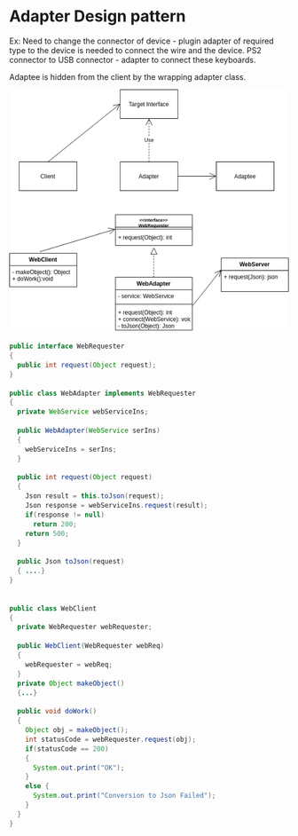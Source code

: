 # Adapter Design pattern
Ex: Need to change the connector of device - plugin adapter of required type to the device is needed to connect the wire and the device.
PS2 connector to USB connector - adapter to connect these keyboards.


Adaptee is hidden from the client by the wrapping adapter class.


![](images/adapter.png)



```java
public interface WebRequester
{
  public int request(Object request);
}

public class WebAdapter implements WebRequester
{
  private WebService webServiceIns;

  public WebAdapter(WebService serIns)
  {
    webServiceIns = serIns;
  }

  public int request(Object request)
  {
    Json result = this.toJson(request);
    Json response = webServiceIns.request(result);
    if(response != null)
      return 200;
    return 500;
  }

  public Json toJson(request)
  { ....}
}


public class WebClient
{
  private WebRequester webRequester;

  public WebClient(WebRequester webReq)
  {
    webRequester = webReq;
  }
  private Object makeObject()
  {...}

  public void doWork()
  {
    Object obj = makeObject();
    int statusCode = webRequester.request(obj);
    if(statusCode == 200)
    {
      System.out.print("OK");
    }
    else {
      System.out.print("Conversion to Json Failed");
    }
  }
}
```
